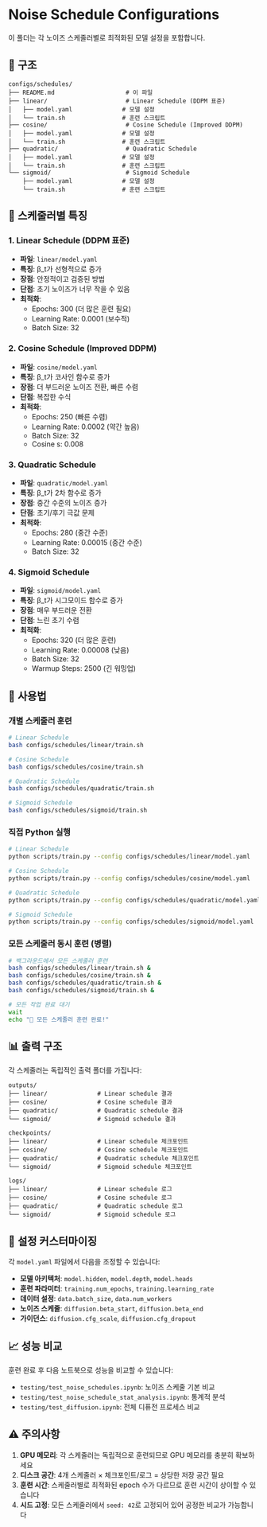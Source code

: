 # Noise Schedule Configurations

이 폴더는 각 노이즈 스케줄러별로 최적화된 모델 설정을 포함합니다.

## 📁 구조

```
configs/schedules/
├── README.md                    # 이 파일
├── linear/                      # Linear Schedule (DDPM 표준)
│   ├── model.yaml              # 모델 설정
│   └── train.sh                # 훈련 스크립트
├── cosine/                      # Cosine Schedule (Improved DDPM)
│   ├── model.yaml              # 모델 설정
│   └── train.sh                # 훈련 스크립트
├── quadratic/                   # Quadratic Schedule
│   ├── model.yaml              # 모델 설정
│   └── train.sh                # 훈련 스크립트
└── sigmoid/                     # Sigmoid Schedule
    ├── model.yaml              # 모델 설정
    └── train.sh                # 훈련 스크립트
```

## 🎯 스케줄러별 특징

### 1. Linear Schedule (DDPM 표준)
- **파일**: `linear/model.yaml`
- **특징**: β_t가 선형적으로 증가
- **장점**: 안정적이고 검증된 방법
- **단점**: 초기 노이즈가 너무 작을 수 있음
- **최적화**: 
  - Epochs: 300 (더 많은 훈련 필요)
  - Learning Rate: 0.0001 (보수적)
  - Batch Size: 32

### 2. Cosine Schedule (Improved DDPM)
- **파일**: `cosine/model.yaml`
- **특징**: β_t가 코사인 함수로 증가
- **장점**: 더 부드러운 노이즈 전환, 빠른 수렴
- **단점**: 복잡한 수식
- **최적화**:
  - Epochs: 250 (빠른 수렴)
  - Learning Rate: 0.0002 (약간 높음)
  - Batch Size: 32
  - Cosine s: 0.008

### 3. Quadratic Schedule
- **파일**: `quadratic/model.yaml`
- **특징**: β_t가 2차 함수로 증가
- **장점**: 중간 수준의 노이즈 증가
- **단점**: 초기/후기 극값 문제
- **최적화**:
  - Epochs: 280 (중간 수준)
  - Learning Rate: 0.00015 (중간 수준)
  - Batch Size: 32

### 4. Sigmoid Schedule
- **파일**: `sigmoid/model.yaml`
- **특징**: β_t가 시그모이드 함수로 증가
- **장점**: 매우 부드러운 전환
- **단점**: 느린 초기 수렴
- **최적화**:
  - Epochs: 320 (더 많은 훈련)
  - Learning Rate: 0.00008 (낮음)
  - Batch Size: 32
  - Warmup Steps: 2500 (긴 워밍업)

## 🚀 사용법

### 개별 스케줄러 훈련

```bash
# Linear Schedule
bash configs/schedules/linear/train.sh

# Cosine Schedule  
bash configs/schedules/cosine/train.sh

# Quadratic Schedule
bash configs/schedules/quadratic/train.sh

# Sigmoid Schedule
bash configs/schedules/sigmoid/train.sh
```

### 직접 Python 실행

```bash
# Linear Schedule
python scripts/train.py --config configs/schedules/linear/model.yaml

# Cosine Schedule
python scripts/train.py --config configs/schedules/cosine/model.yaml

# Quadratic Schedule
python scripts/train.py --config configs/schedules/quadratic/model.yaml

# Sigmoid Schedule
python scripts/train.py --config configs/schedules/sigmoid/model.yaml
```

### 모든 스케줄러 동시 훈련 (병렬)

```bash
# 백그라운드에서 모든 스케줄러 훈련
bash configs/schedules/linear/train.sh &
bash configs/schedules/cosine/train.sh &
bash configs/schedules/quadratic/train.sh &
bash configs/schedules/sigmoid/train.sh &

# 모든 작업 완료 대기
wait
echo "🎉 모든 스케줄러 훈련 완료!"
```

## 📊 출력 구조

각 스케줄러는 독립적인 출력 폴더를 가집니다:

```
outputs/
├── linear/              # Linear schedule 결과
├── cosine/              # Cosine schedule 결과  
├── quadratic/           # Quadratic schedule 결과
└── sigmoid/             # Sigmoid schedule 결과

checkpoints/
├── linear/              # Linear schedule 체크포인트
├── cosine/              # Cosine schedule 체크포인트
├── quadratic/           # Quadratic schedule 체크포인트
└── sigmoid/             # Sigmoid schedule 체크포인트

logs/
├── linear/              # Linear schedule 로그
├── cosine/              # Cosine schedule 로그
├── quadratic/           # Quadratic schedule 로그
└── sigmoid/             # Sigmoid schedule 로그
```

## 🔧 설정 커스터마이징

각 `model.yaml` 파일에서 다음을 조정할 수 있습니다:

- **모델 아키텍처**: `model.hidden`, `model.depth`, `model.heads`
- **훈련 파라미터**: `training.num_epochs`, `training.learning_rate`
- **데이터 설정**: `data.batch_size`, `data.num_workers`
- **노이즈 스케줄**: `diffusion.beta_start`, `diffusion.beta_end`
- **가이던스**: `diffusion.cfg_scale`, `diffusion.cfg_dropout`

## 📈 성능 비교

훈련 완료 후 다음 노트북으로 성능을 비교할 수 있습니다:

- `testing/test_noise_schedules.ipynb`: 노이즈 스케줄 기본 비교
- `testing/test_noise_schedule_stat_analysis.ipynb`: 통계적 분석
- `testing/test_diffusion.ipynb`: 전체 디퓨전 프로세스 비교

## ⚠️ 주의사항

1. **GPU 메모리**: 각 스케줄러는 독립적으로 훈련되므로 GPU 메모리를 충분히 확보하세요
2. **디스크 공간**: 4개 스케줄러 × 체크포인트/로그 = 상당한 저장 공간 필요
3. **훈련 시간**: 스케줄러별로 최적화된 epoch 수가 다르므로 훈련 시간이 상이할 수 있습니다
4. **시드 고정**: 모든 스케줄러에서 `seed: 42`로 고정되어 있어 공정한 비교가 가능합니다
